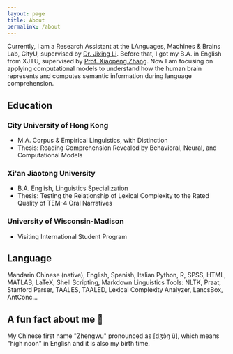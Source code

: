 ```yaml
---
layout: page
title: About
permalink: /about
---
```

Currently, I am a Research Assistant at the LAnguages, Machines & Brains Lab, CityU, supervised by [Dr. Jixing Li](https://jixing-li.github.io/). Before that, I got my B.A. in English from XJTU, supervised by [Prof. Xiaopeng Zhang](http://gr.xjtu.edu.cn/en/web/zhangxp). Now I am focusing on applying computational models to understand how the human brain represents and computes semantic information during language comprehension.
<br>

## Education

### City University of Hong Kong
- M.A. Corpus & Empirical Linguistics, with Distinction
- Thesis: Reading Comprehension Revealed by Behavioral, Neural, and Computational Models

### Xi'an Jiaotong University
- B.A. English, Linguistics Specialization
- Thesis: Testing the Relationship of Lexical Complexity to the Rated Quality of TEM-4 Oral Narratives

### University of Wisconsin-Madison
- Visiting International Student Program


## Language

Mandarin Chinese (native), English, Spanish, Italian
Python, R, SPSS, HTML, MATLAB, LaTeX, Shell Scripting, Markdown
Linguistics Tools: NLTK, Praat, Stanford Parser, TAALES, TAALED, Lexical Complexity Analyzer, LancsBox, AntConc...


## A fun fact about me 🥳

My Chinese first name "Zhengwu" pronounced as [dʒə̀ŋ ǔ], which means "high noon" in English and it is also my birth time.  

